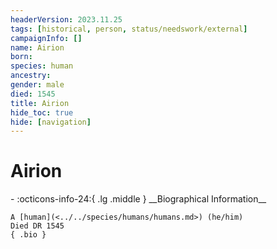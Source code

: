 ```yaml
---
headerVersion: 2023.11.25
tags: [historical, person, status/needswork/external]
campaignInfo: []
name: Airion
born:
species: human
ancestry:
gender: male
died: 1545
title: Airion
hide_toc: true
hide: [navigation]
---
```

# Airion
<div class="grid cards ext-narrow-margin ext-one-column" markdown>
- :octicons-info-24:{ .lg .middle } __Biographical Information__

    A [human](<../../species/humans/humans.md>) (he/him)  
    Died DR 1545  
    { .bio }

</div>



